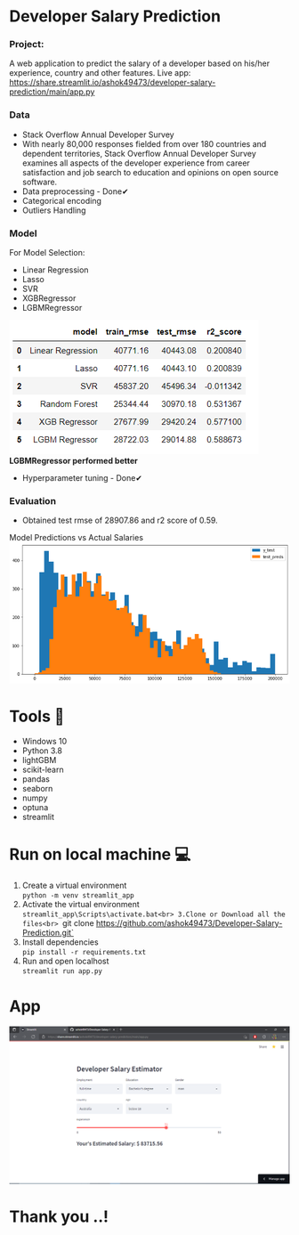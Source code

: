 # Developer Salary Prediction
### Project:
A web application to predict the salary of a developer based on his/her experience, country and other features.
Live app: https://share.streamlit.io/ashok49473/developer-salary-prediction/main/app.py
### Data
- Stack Overflow Annual Developer Survey
- With nearly 80,000 responses fielded from over 180 countries and dependent territories, Stack Overflow Annual Developer Survey examines all aspects of the developer experience from career satisfaction and job search to education and opinions on open source software.
- Data preprocessing - Done✔
- Categorical encoding
- Outliers Handling

### Model
For Model Selection:
- Linear Regression
- Lasso
- SVR
- XGBRegressor
- LGBMRegressor

![models](https://github.com/ashok49473/Developer-Salary-Prediction/blob/main/artifacts/models.PNG)
**LGBMRegressor performed better**
- Hyperparameter tuning - Done✔

### Evaluation
- Obtained test rmse of 28907.86 and r2 score of 0.59.

Model Predictions vs Actual Salaries
![pred](https://github.com/ashok49473/Developer-Salary-Prediction/blob/main/artifacts/download.png)


# Tools 🎯
- Windows 10
- Python 3.8
- lightGBM
- scikit-learn
- pandas
- seaborn
- numpy
- optuna
- streamlit

# Run on local machine 💻
1. Create a virtual environment <br>
`python -m venv streamlit_app`<br>
2. Activate the virtual environment<br>
`streamlit_app\Scripts\activate.bat<br>
3.Clone or Download all the files<br>
`git clone https://github.com/ashok49473/Developer-Salary-Prediction.git`<br>
4. Install dependencies<br>
`pip install -r requirements.txt`<br>
5. Run and open localhost<br>
`streamlit run app.py`<br>
# App
![Home](https://github.com/ashok49473/Developer-Salary-Prediction/blob/main/artifacts/Screenshot%20(88).png)
# Thank you ..!
